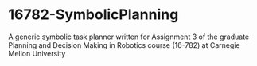 # 16782-SymbolicPlanning
A generic symbolic task planner written for Assignment 3 of the graduate Planning and Decision Making in Robotics course (16-782) at Carnegie Mellon University
